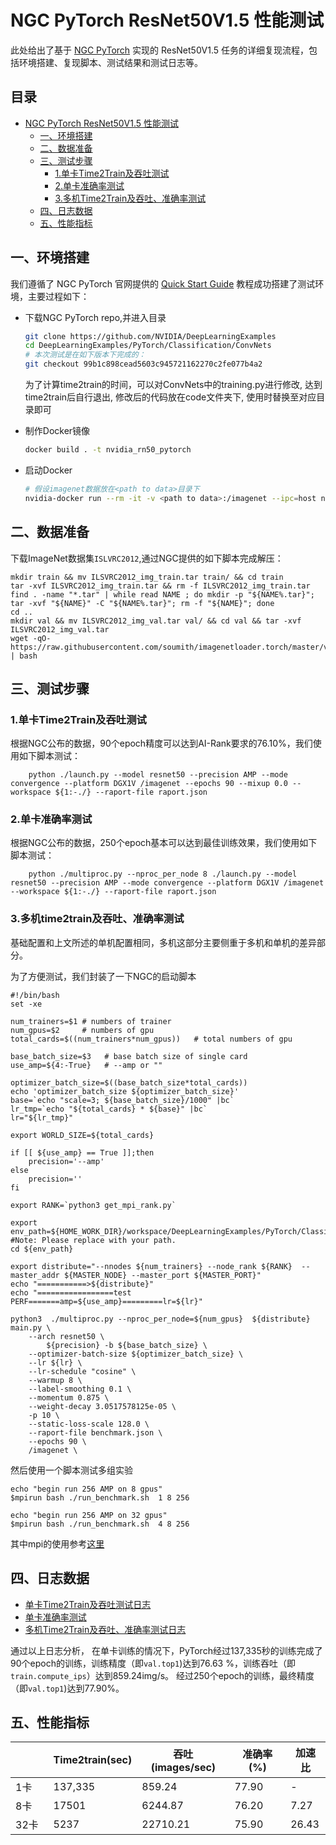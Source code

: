 # NGC PyTorch ResNet50V1.5 性能测试

此处给出了基于 [NGC PyTorch](https://github.com/NVIDIA/DeepLearningExamples/tree/master/PyTorch/Classification/ConvNets/resnet50v1.5) 实现的 ResNet50V1.5 任务的详细复现流程，包括环境搭建、复现脚本、测试结果和测试日志等。

<!-- omit in toc -->
## 目录
- [NGC PyTorch ResNet50V1.5 性能测试](#ngc-pytorch-resnet50v15-性能测试)
  - [一、环境搭建](#一环境搭建)
  - [二、数据准备](#二数据准备)
  - [三、测试步骤](#三测试步骤)
    - [1.单卡Time2Train及吞吐测试](#1单卡time2train及吞吐测试)
    - [2.单卡准确率测试](#2单卡准确率测试)
    - [3.多机Time2Train及吞吐、准确率测试](#3多机time2train及吞吐、准确率测试)
  - [四、日志数据](#四日志数据)
  - [五、性能指标](#五性能指标)

## 一、环境搭建

我们遵循了 NGC PyTorch 官网提供的 [Quick Start Guide](https://github.com/NVIDIA/DeepLearningExamples/tree/master/PyTorch/Classification/ConvNets/resnet50v1.5#quick-start-guide) 教程成功搭建了测试环境，主要过程如下：


- 下载NGC PyTorch repo,并进入目录

   ```bash
   git clone https://github.com/NVIDIA/DeepLearningExamples
   cd DeepLearningExamples/PyTorch/Classification/ConvNets
   # 本次测试是在如下版本下完成的：
   git checkout 99b1c898cead5603c945721162270c2fe077b4a2
   ```
   为了计算time2train的时间，可以对ConvNets中的training.py进行修改, 达到time2train后自行退出, 修改后的代码放在code文件夹下, 使用时替换至对应目录即可

- 制作Docker镜像

   ```bash
   docker build . -t nvidia_rn50_pytorch
   ```

- 启动Docker

   ```bash
   # 假设imagenet数据放在<path to data>目录下
   nvidia-docker run --rm -it -v <path to data>:/imagenet --ipc=host nvidia_rn50_pytorch
   ```
## 二、数据准备

下载ImageNet数据集`ISLVRC2012`,通过NGC提供的如下脚本完成解压：
```
mkdir train && mv ILSVRC2012_img_train.tar train/ && cd train
tar -xvf ILSVRC2012_img_train.tar && rm -f ILSVRC2012_img_train.tar
find . -name "*.tar" | while read NAME ; do mkdir -p "${NAME%.tar}"; tar -xvf "${NAME}" -C "${NAME%.tar}"; rm -f "${NAME}"; done
cd ..
mkdir val && mv ILSVRC2012_img_val.tar val/ && cd val && tar -xvf ILSVRC2012_img_val.tar
wget -qO- https://raw.githubusercontent.com/soumith/imagenetloader.torch/master/valprep.sh | bash
```

## 三、测试步骤

### 1.单卡Time2Train及吞吐测试

根据NGC公布的数据，90个epoch精度可以达到AI-Rank要求的76.10%，我们使用如下脚本测试：

```
    python ./launch.py --model resnet50 --precision AMP --mode convergence --platform DGX1V /imagenet --epochs 90 --mixup 0.0 --workspace ${1:-./} --raport-file raport.json 
```

### 2.单卡准确率测试

根据NGC公布的数据，250个epoch基本可以达到最佳训练效果，我们使用如下脚本测试：

```
    python ./multiproc.py --nproc_per_node 8 ./launch.py --model resnet50 --precision AMP --mode convergence --platform DGX1V /imagenet --workspace ${1:-./} --raport-file raport.json
```

### 3.多机time2train及吞吐、准确率测试
基础配置和上文所述的单机配置相同，多机这部分主要侧重于多机和单机的差异部分。

为了方便测试，我们封装了一下NGC的启动脚本

```
#!/bin/bash
set -xe

num_trainers=$1 # numbers of trainer
num_gpus=$2     # numbers of gpu
total_cards=$((num_trainers*num_gpus))   # total numbers of gpu

base_batch_size=$3   # base batch size of single card
use_amp=${4:-True}   # --amp or "" 

optimizer_batch_size=$((base_batch_size*total_cards))
echo 'optimizer_batch_size ${optimizer_batch_size}'
base=`echo "scale=3; ${base_batch_size}/1000" |bc`
lr_tmp=`echo "${total_cards} * ${base}" |bc`
lr="${lr_tmp}"

export WORLD_SIZE=${total_cards}

if [[ ${use_amp} == True ]];then
    precision='--amp'
else
    precision=''
fi

export RANK=`python3 get_mpi_rank.py`

export env_path=${HOME_WORK_DIR}/workspace/DeepLearningExamples/PyTorch/Classification/ConvNets  #Note: Please replace with your path.
cd ${env_path}

export distribute="--nnodes ${num_trainers} --node_rank ${RANK}  --master_addr ${MASTER_NODE} --master_port ${MASTER_PORT}"
echo "===========>${distribute}"
echo "=================test PERF=======amp=${use_amp}=========lr=${lr}"

python3  ./multiproc.py --nproc_per_node=${num_gpus}  ${distribute}  main.py \
    --arch resnet50 \
     	${precision} -b ${base_batch_size} \
    --optimizer-batch-size ${optimizer_batch_size} \
    --lr ${lr} \
    --lr-schedule "cosine" \
    --warmup 8 \
    --label-smoothing 0.1 \
    --momentum 0.875 \
    --weight-decay 3.0517578125e-05 \
    -p 10 \
    --static-loss-scale 128.0 \
    --raport-file benchmark.json \
    --epochs 90 \
    /imagenet \
```

然后使用一个脚本测试多组实验

```
echo "begin run 256 AMP on 8 gpus"
$mpirun bash ./run_benchmark.sh  1 8 256

echo "begin run 256 AMP on 32 gpus"
$mpirun bash ./run_benchmark.sh  4 8 256
```

其中mpi的使用参考[这里](../../../../../../../utils/mpi.md#需要把集群节点环境传给通信框架) 


## 四、日志数据
- [单卡Time2Train及吞吐测试日志](../log/GPUx1_time2train_ips.log)
- [单卡准确率测试](../log/GPUx1_accuracy.log)
- [多机Time2Train及吞吐、准确率测试日志](./logs/GPUx32_time2train_ips.log)

通过以上日志分析，
在单卡训练的情况下，PyTorch经过137,335秒的训练完成了90个epoch的训练，训练精度（即`val.top1`)达到76.63 %，训练吞吐（即`train.compute_ips`）达到859.24img/s。
经过250个epoch的训练，最终精度（即`val.top1`)达到77.90%。

## 五、性能指标


|              | Time2train(sec)  | 吞吐(images/sec) | 准确率(%) | 加速比 |
|--------------|------------|------------|------------|-----------|
| 1卡          |  137,335   |   859.24   |     77.90  |     -     |
| 8卡          |   17501    |   6244.87  |     76.20  |    7.27   |
| 32卡         |   5237     |  22710.21  |     75.90  |    26.43  |